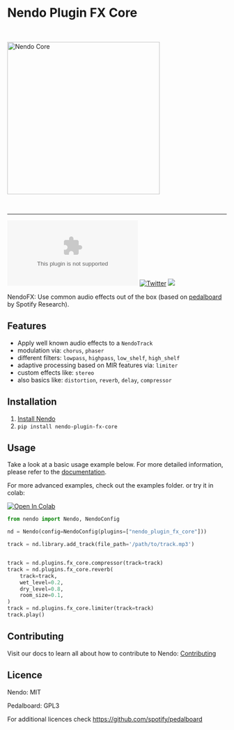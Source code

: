 # Nendo Plugin FX Core

<br>
<p align="left">
    <img src="https://okio.ai/docs/assets/nendo_core_logo.png" width="350" alt="Nendo Core">
</p>
<br>

---

![Documentation](https://img.shields.io/website/https/nendo.ai)
[![Twitter](https://img.shields.io/twitter/url/https/twitter.com/okio_ai.svg?style=social&label=Follow%20%40okio_ai)](https://twitter.com/okio_ai) [![](https://dcbadge.vercel.app/api/server/XpkUsjwXTp?compact=true&style=flat)](https://discord.gg/XpkUsjwXTp)

NendoFX: Use common audio effects out of the box (based on [pedalboard](https://github.com/spotify/pedalboard) by Spotify Research).

## Features

- Apply well known audio effects to a `NendoTrack`
- modulation via: `chorus`, `phaser`
- different filters: `lowpass`, `highpass`, `low_shelf`, `high_shelf`
- adaptive processing based on MIR features via: `limiter`
- custom effects like: `stereo`
- also basics like: `distortion`, `reverb`, `delay`, `compressor`

## Installation

1. [Install Nendo](https://github.com/okio-ai/nendo#installation)
2. `pip install nendo-plugin-fx-core`

## Usage

Take a look at a basic usage example below.
For more detailed information, please refer to the [documentation](https://okio.ai/docs/plugins).

For more advanced examples, check out the examples folder.
or try it in colab:

<a target="_blank" href="https://colab.research.google.com/drive/1wSGM2lhgP1z8gL2cVOErzot9m9AJ1zCU?usp=sharing">
    <img src="https://colab.research.google.com/assets/colab-badge.svg" alt="Open In Colab"/>
</a>

```python
from nendo import Nendo, NendoConfig

nd = Nendo(config=NendoConfig(plugins=["nendo_plugin_fx_core"]))

track = nd.library.add_track(file_path='/path/to/track.mp3')


track = nd.plugins.fx_core.compressor(track=track)
track = nd.plugins.fx_core.reverb(
    track=track,
    wet_level=0.2,
    dry_level=0.8,
    room_size=0.1,
)
track = nd.plugins.fx_core.limiter(track=track)
track.play()
```

## Contributing

Visit our docs to learn all about how to contribute to Nendo: [Contributing](https://okio.ai/docs/contributing/)

## Licence

Nendo: MIT

Pedalboard: GPL3

For additional licences check https://github.com/spotify/pedalboard
